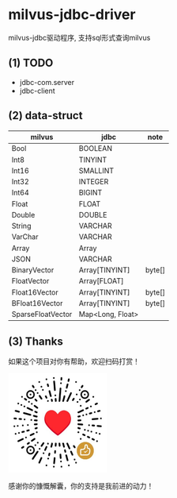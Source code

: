 # milvus-jdbc-driver

milvus-jdbc驱动程序, 支持sql形式查询milvus

## (1) TODO
- jdbc-com.server
- jdbc-client

## (2) data-struct

| milvus            | jdbc             | note   | 
|-------------------|------------------|--------|
| Bool              | BOOLEAN          |        |
| Int8              | TINYINT          |        | 
| Int16             | SMALLINT         |        |
| Int32             | INTEGER          |        |
| Int64             | BIGINT           |        |
| Float             | FLOAT            |        |
| Double            | DOUBLE           |        |
| String            | VARCHAR          |        |
| VarChar           | VARCHAR          |        |
| Array             | Array            |        |
| JSON              | VARCHAR          |        |
| BinaryVector      | Array[TINYINT]   | byte[] |
| FloatVector       | Array[FLOAT]     |        |
| Float16Vector     | Array[TINYINT]   | byte[] |
| BFloat16Vector    | Array[TINYINT]   | byte[] |
| SparseFloatVector | Map<Long, Float> |        |


## (3) Thanks

如果这个项目对你有帮助，欢迎扫码打赏！

<img src="images/coffee.png" alt="coffee" width="200" height="200">

感谢你的慷慨解囊，你的支持是我前进的动力！
